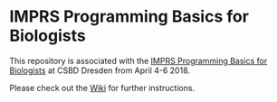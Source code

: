 # IMPRS Programming Basics for Biologists

This repository is associated with the [IMPRS Programming Basics for Biologists](https://indico.mpi-cbg.de/event/62/) at CSBD Dresden from April 4-6 2018.

Please check out the [Wiki](https://github.com/juglab/IMPRS-programming-course/wiki) for further instructions.
